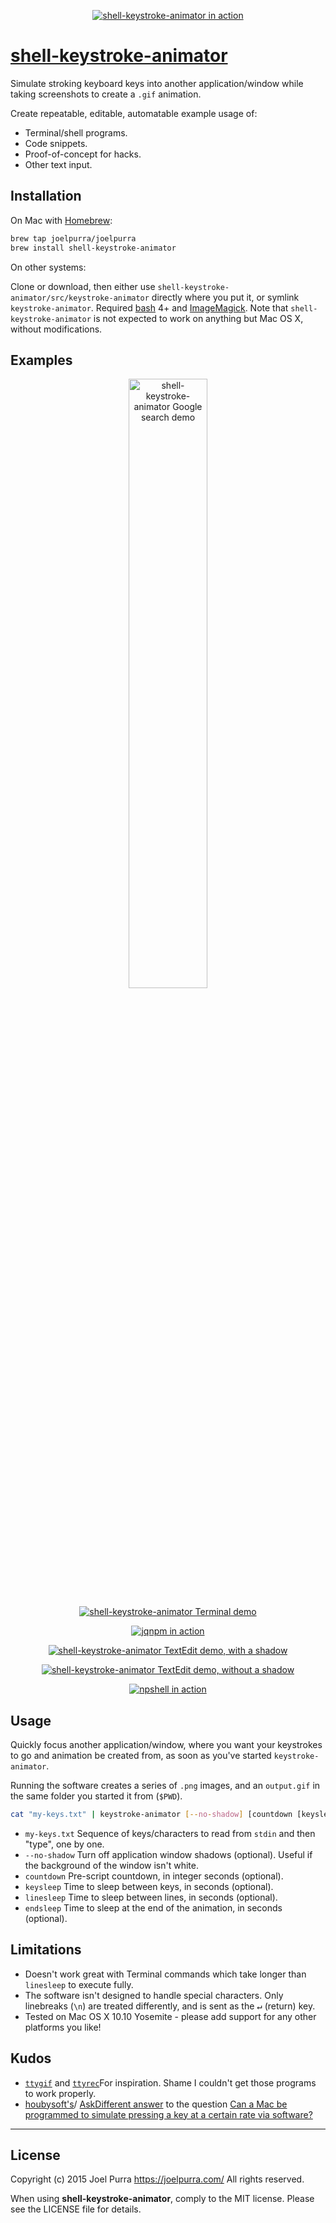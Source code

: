 <p align="center">
  <a href="https://github.com/joelpurra/shell-keystroke-animator">
    <img src="https://cloud.githubusercontent.com/assets/1398544/5870690/b476196a-a2d2-11e4-885b-1532bea27749.gif" alt="shell-keystroke-animator in action" border="0" />
  </a>
</p>


# [shell-keystroke-animator](https://github.com/joelpurra/shell-keystroke-animator)

Simulate stroking keyboard keys into another application/window while taking screenshots to create a `.gif` animation.

Create repeatable, editable, automatable example usage of:

- Terminal/shell programs.
- Code snippets.
- Proof-of-concept for hacks.
- Other text input.



## Installation

On Mac with [Homebrew](https://brew.sh/):

```bash
brew tap joelpurra/joelpurra
brew install shell-keystroke-animator
```

On other systems:

Clone or download, then either use `shell-keystroke-animator/src/keystroke-animator` directly where you put it, or symlink `keystroke-animator`. Required [bash](https://www.gnu.org/software/bash/) 4+ and [ImageMagick](https://www.imagemagick.org/). Note that `shell-keystroke-animator` is not expected to work on anything but Mac OS X, without modifications.



## Examples

<p align="center">
  <a href="https://cloud.githubusercontent.com/assets/1398544/5851864/9f8eb82e-a20d-11e4-9c05-a33de1558be3.gif">
    <img src="https://cloud.githubusercontent.com/assets/1398544/5851864/9f8eb82e-a20d-11e4-9c05-a33de1558be3.gif" alt="shell-keystroke-animator Google search demo" width="50%" border="0" />
  </a>
</p>

<p align="center">
  <a href="https://github.com/joelpurra/shell-keystroke-animator">
    <img src="https://cloud.githubusercontent.com/assets/1398544/5851982/9e88415a-a20f-11e4-8976-9a3fedeb54a0.gif" alt="shell-keystroke-animator Terminal demo" border="0" />
  </a>
</p>

<p align="center">
  <a href="https://github.com/joelpurra/jqnpm">
    <img src="https://cloud.githubusercontent.com/assets/1398544/5852881/aaefa09c-a21d-11e4-9e7b-7c2c5574e0b6.gif" alt="jqnpm in action" border="0" />
  </a>
</p>

<p align="center">
  <a href="https://github.com/joelpurra/shell-keystroke-animator">
    <img src="https://cloud.githubusercontent.com/assets/1398544/5851871/cc05ff3e-a20d-11e4-9a60-cdea5c6cf346.gif" alt="shell-keystroke-animator TextEdit demo, with a shadow" border="0" />
  </a>
</p>

<p align="center">
  <a href="https://github.com/joelpurra/shell-keystroke-animator">
    <img src="https://cloud.githubusercontent.com/assets/1398544/5851868/c1023710-a20d-11e4-9a0e-fd4bd54d3b9b.gif" alt="shell-keystroke-animator TextEdit demo, without a shadow" border="0" />
  </a>
</p>

<p align="center">
  <a href="https://github.com/joelpurra/npshell">
    <img src="https://cloud.githubusercontent.com/assets/1398544/5836151/b8d8e31e-a171-11e4-8412-d23765b54a25.gif" alt="npshell in action" border="0" />
  </a>
</p>


## Usage

Quickly focus another application/window, where you want your keystrokes to go and animation be created from, as soon as you've started `keystroke-animator`.

Running the software creates a series of `.png` images, and an `output.gif` in the same folder you started it from (`$PWD`).


```bash
cat "my-keys.txt" | keystroke-animator [--no-shadow] [countdown [keysleep [linesleep [endsleep]]]]
```


- `my-keys.txt` Sequence of keys/characters to read from `stdin` and then "type", one by one.
- `--no-shadow` Turn off application window shadows (optional). Useful if the background of the window isn't white.
- `countdown` Pre-script countdown, in integer seconds (optional).
- `keysleep` Time to sleep between keys, in seconds (optional).
- `linesleep` Time to sleep between lines, in seconds (optional).
- `endsleep` Time to sleep at the end of the animation, in seconds (optional).



## Limitations

- Doesn't work great with Terminal commands which take longer than `linesleep` to execute fully.
- The software isn't designed to handle special characters. Only linebreaks (`\n`) are treated differently, and is sent as the <kbd>&crarr;</kbd> (return) key.
- Tested on Mac OS X 10.10 Yosemite - please add support for any other platforms you like!

## Kudos

- [`ttygif`](https://github.com/icholy/ttygif) and [`ttyrec`](https://github.com/mjording/ttyrec)For inspiration. Shame I couldn't get those programs to work properly.
- [houbysoft's](https://houbysoft.com)/ [AskDifferent answer](https://apple.stackexchange.com/a/63899) to the question [Can a Mac be programmed to simulate pressing a key at a certain rate via software?](https://apple.stackexchange.com/questions/63897/can-a-mac-be-programmed-to-simulate-pressing-a-key-at-a-certain-rate-via-softwar)



---

## License
Copyright (c) 2015 Joel Purra <https://joelpurra.com/>
All rights reserved.

When using **shell-keystroke-animator**, comply to the MIT license. Please see the LICENSE file for details.
